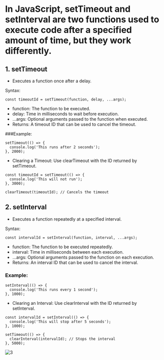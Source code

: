 # In JavaScript, setTimeout and setInterval are two functions used to execute code after a specified amount of time, but they work differently.

## 1. setTimeout
 - Executes a function once after a delay.

Syntax:
```
const timeoutId = setTimeout(function, delay, ...args);
```
 - function: The function to be executed.
 - delay: Time in milliseconds to wait before execution.
 - ...args: Optional arguments passed to the function when executed.
 - Returns: A timeout ID that can be used to cancel the timeout.

###Example:
```
setTimeout(() => {
  console.log('This runs after 2 seconds');
}, 2000);
```

 - Clearing a Timeout: Use clearTimeout with the ID returned by setTimeout.
```
const timeoutId = setTimeout(() => {
  console.log('This will not run');
}, 3000);

clearTimeout(timeoutId); // Cancels the timeout
```

## 2. setInterval
 - Executes a function repeatedly at a specified interval.

Syntax:
```
const intervalId = setInterval(function, interval, ...args);
```
 - function: The function to be executed repeatedly.
 - interval: Time in milliseconds between each execution.
 - ...args: Optional arguments passed to the function on each execution.
 - Returns: An interval ID that can be used to cancel the interval.
   
### Example:
```
setInterval(() => {
  console.log('This runs every 1 second');
}, 1000);
```
 - Clearing an Interval: Use clearInterval with the ID returned by setInterval.
```
const intervalId = setInterval(() => {
  console.log('This will stop after 5 seconds');
}, 1000);

setTimeout(() => {
  clearInterval(intervalId); // Stops the interval
}, 5000);
```

![3](https://github.com/user-attachments/assets/f2a6d6ac-135d-457f-86b6-2eb2f6f8dfd5)

